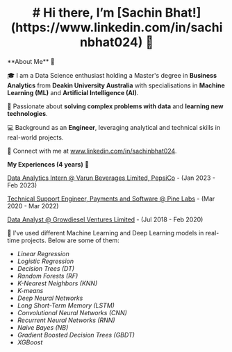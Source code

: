  <h1 align = "center"> # Hi there, I’m [Sachin Bhat!](https://www.linkedin.com/in/sachinbhat024) 👋 </h1>
**About Me** 🚀
 
🎓 I am a Data Science enthusiast holding a Master's degree in **Business Analytics** from **Deakin University Australia** with specialisations in **Machine Learning (ML)** and **Artificial Intelligence (AI)**.
 
🌱 Passionate about **solving complex problems with data** and **learning new technologies**.

:computer: Background as an **Engineer**, leveraging analytical and technical skills in real-world projects.

💼 Connect with me at www.linkedin.com/in/sachinbhat024.

**My Experiences (4 years)**  🙌
 
[Data Analytics Intern @ Varun Beverages Limited, PepsiCo](https://www.varunbeverages.com/) - (Jan 2023 - Feb 2023)

[Technical Support Engineer, Payments and Software @ Pine Labs](https://www.pinelabs.com/) - (Mar 2020 - Mar 2022)

[Data Analyst @ Growdiesel Ventures Limited](https://growdiesel.com/) - (Jul 2018 - Feb 2020)

🔭 I've used different Machine Learning and Deep Learning models in real-time projects. Below are some of them:

* *Linear Regression*
* *Logistic Regression*
* *Decision Trees (DT)*
* *Random Forests (RF)*
* *K-Nearest Neighbors (KNN)*
* *K-means*
* *Deep Neural Networks*
* *Long Short-Term Memory (LSTM)*
* *Convolutional Neural Networks (CNN)*
* *Recurrent Neural Networks (RNN)*
* *Naive Bayes (NB)*
* *Gradient Boosted Decision Trees (GBDT)*
* *XGBoost*
 
 <!---
sachinbhat024/sachinbhat024 is a ✨ special ✨ repository because its `README.md` (this file) appears on your GitHub profile.
You can click the Preview link to take a look at your changes.
--->
